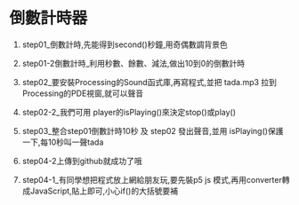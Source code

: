 # 倒數計時器
1. step01_倒數計時,先能得到second()秒鐘,用奇偶數調背景色

2. step01-2倒數計時_利用秒數、餘數、減法,做出10到0的倒數計時

3. step02_要安裝Processing的Sound函式庫,再寫程式,並把 tada.mp3 拉到Processing的PDE視窗,就可以聲音

4. step02-2_我們可用 player的isPlaying()來決定stop()或play()

5. step03_整合step01倒數計時10秒 及 step02 發出聲音,並用 isPlaying()保護一下,每10秒叫一聲tada

6. step04-2上傳到github就成功了哦

6. step04-1_有同學想把程式放上網給朋友玩,要先裝p5 js 模式,再用converter轉成JavaScript,貼上即可,小心if()的大括號要補
